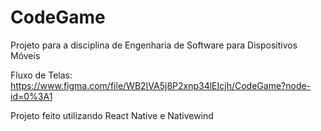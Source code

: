 # CodeGame
Projeto para a disciplina de Engenharia de Software para Dispositivos Móveis

Fluxo de Telas: https://www.figma.com/file/WB2IVA5j8P2xnp34lEIcjh/CodeGame?node-id=0%3A1

Projeto feito utilizando React Native e Nativewind
